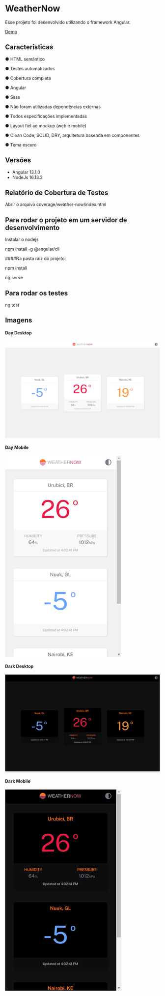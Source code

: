 # WeatherNow

Esse projeto foi desenvolvido utilizando o framework Angular.

[Demo](https://otaviodecampos.github.io/weathernow)

## Características

● HTML semântico

● Testes automatizados

● Cobertura completa

● Angular

● Sass

● Não foram utilizadas dependências externas

● Todos especificações implementadas

● Layout fiel ao mockup (web e mobile)

● Clean Code, SOLID, DRY, arquitetura baseada em componentes

● Tema escuro

## Versões
- Angular 13.1.0
- NodeJs 16.13.2

## Relatório de Cobertura de Testes

Abrir o arquivo coverage/weather-now/index.html

## Para rodar o projeto em um servidor de desenvolvimento

Instalar o nodejs

npm install -g @angular/cli

####Na pasta raiz do projeto:

npm install

ng serve

## Para rodar os testes

ng test

## Imagens

#### Day Desktop
![Day Desktop](https://github.com/otaviodecampos/weathernow/raw/master/screens/1.PNG "Day Desktop")

#### Day Mobile
![Day Mobile](https://github.com/otaviodecampos/weathernow/raw/master/screens/1a.PNG "Day Mobile")

#### Dark Desktop
![Dark Desktop](https://github.com/otaviodecampos/weathernow/raw/master/screens/2.PNG "Dark Desktop")

#### Dark Mobile
![Day Desktop](https://github.com/otaviodecampos/weathernow/raw/master/screens/2a.PNG "Dark Mobile")

